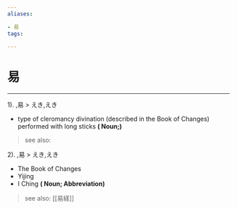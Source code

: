 ```yaml
---
aliases:
    
- 易
tags:
    
---
```


# 易
---
1).
,易 > えき,えき

- type of cleromancy divination (described in the Book of Changes) performed with long sticks
**( Noun;)**
> see also: 
            
2).
,易 > えき,えき

- The Book of Changes
- Yijing
- I Ching
**( Noun; Abbreviation)**
> see also:  [[易経]]
            